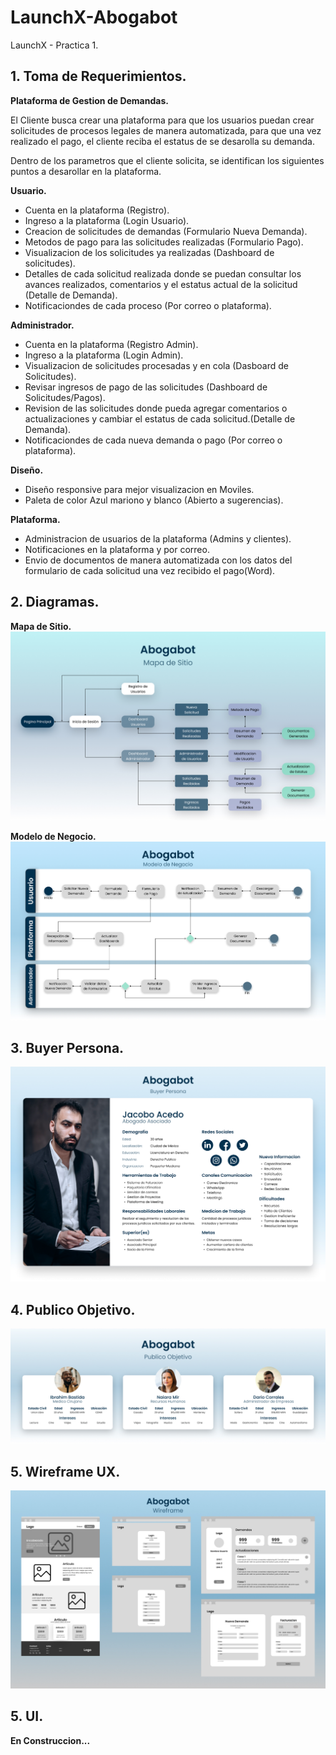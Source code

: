 # LaunchX-Abogabot
LaunchX - Practica 1.

## **1. Toma de Requerimientos.**

**Plataforma de Gestion de Demandas.**

El Cliente busca crear una plataforma para que los usuarios puedan crear solicitudes de procesos legales de manera automatizada, para que una vez realizado el pago, el cliente reciba el estatus de se desarolla su demanda.

Dentro de los parametros que el cliente solicita, se identifican los siguientes puntos a desarollar en la plataforma.

**Usuario.**
- Cuenta en la plataforma (Registro).
- Ingreso a la plataforma (Login Usuario).
- Creacion de solicitudes de demandas (Formulario Nueva Demanda).
- Metodos de pago para las solicitudes realizadas (Formulario Pago).
- Visualizacion de los solicitudes ya realizadas (Dashboard de solicitudes).
- Detalles de cada solicitud realizada donde se puedan consultar los avances realizados, comentarios y el estatus actual de la solicitud (Detalle de Demanda).
- Notificaciondes de cada proceso (Por correo o plataforma).

**Administrador.**
- Cuenta en la plataforma (Registro Admin).
- Ingreso a la plataforma (Login Admin).
- Visualizacion de solicitudes procesadas y en cola (Dasboard de Solicitudes).
- Revisar ingresos de pago de las solicitudes (Dashboard de Solicitudes/Pagos).
- Revision de las solicitudes donde pueda agregar comentarios o actualizaciones y cambiar el estatus de cada solicitud.(Detalle de Demanda).
- Notificaciondes de cada nueva demanda o pago (Por correo o plataforma).

**Diseño.**
- Diseño responsive para mejor visualizacion en Moviles.
- Paleta de color Azul mariono y blanco (Abierto a sugerencias).

**Plataforma.**
- Administracion de usuarios de la plataforma (Admins y clientes).
- Notificaciones en la plataforma y por correo.
- Envio de documentos de manera automatizada con los datos del formulario de cada solicitud una vez recibido el pago(Word).

## **2. Diagramas.**
**Mapa de Sitio.**
![Abogabot-MSitio](./images/Abogabot-MSitio.jpg)

**Modelo de Negocio.**
![Abogabot-Modelo](./images/Abogabot-Modelo.jpg)

## **3. Buyer Persona.**
![Abogabot-Buyer](./images/Abogabot-Buyer.jpg)

## **4. Publico Objetivo.**
![Abogabot-Objetivo](./images/Abogabot-Obj.jpg)

## **5. Wireframe UX.**
![Abogabot-WF](./images/Abogabot-WF.jpg)

## **5. UI.**
**En Construccion...**
